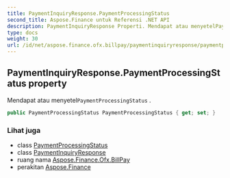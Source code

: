 ```yaml
---
title: PaymentInquiryResponse.PaymentProcessingStatus
second_title: Aspose.Finance untuk Referensi .NET API
description: PaymentInquiryResponse Properti. Mendapat atau menyetelPaymentProcessingStatus .
type: docs
weight: 30
url: /id/net/aspose.finance.ofx.billpay/paymentinquiryresponse/paymentprocessingstatus/
---
```

## PaymentInquiryResponse.PaymentProcessingStatus property

Mendapat atau menyetel`PaymentProcessingStatus` .

```csharp
public PaymentProcessingStatus PaymentProcessingStatus { get; set; }
```

### Lihat juga

* class [PaymentProcessingStatus](../../paymentprocessingstatus/)
* class [PaymentInquiryResponse](../)
* ruang nama [Aspose.Finance.Ofx.BillPay](../../paymentinquiryresponse/)
* perakitan [Aspose.Finance](../../../)


